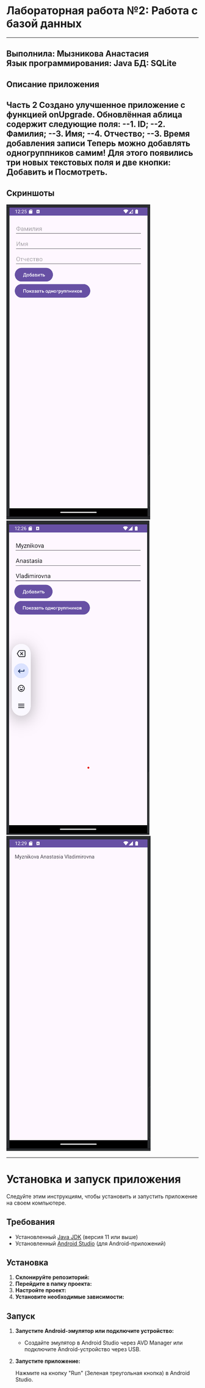 # Лабораторная работа №2: Работа с базой данных
---
Выполнила: **Мызникова Анастасия**  
Язык программирования: **Java**
БД: **SQLite**
---
## Описание приложения
Часть 2
Создано улучшенное приложение с функцией onUpgrade.
Обновлённая аблица содержит следующие поля:
--1. ID;
--2. Фамилия;
--3. Имя;
--4. Отчество;
--3. Время добавления записи
Теперь можно добавлять одногруппников самим!
Для этого появились три новых текстовых поля и две кнопки: Добавить и Посмотреть.
---
## Скриншоты

![Скриншот страницы 1](screenshots/screen1.png)
![Скриншот страницы 2](screenshots/screen2.png)
![Скриншот страницы 3](screenshots/screen3.png)

---
# Установка и запуск приложения

Следуйте этим инструкциям, чтобы установить и запустить приложение на своем компьютере.

## Требования

- Установленный [Java JDK](https://www.oracle.com/java/technologies/javase-jdk11-downloads.html) (версия 11 или выше)
- Установленный [Android Studio](https://developer.android.com/studio) (для Android-приложений)

## Установка

1. **Склонируйте репозиторий:**
2. **Перейдите в папку проекта:**
3. **Настройте проект:**
4. **Установите необходимые зависимости:**

## Запуск

1. **Запустите Android-эмулятор или подключите устройство:**
    - Создайте эмулятор в Android Studio через AVD Manager или подключите Android-устройство через USB.

2. **Запустите приложение:**

   Нажмите на кнопку "Run" (Зеленая треугольная кнопка) в Android Studio.